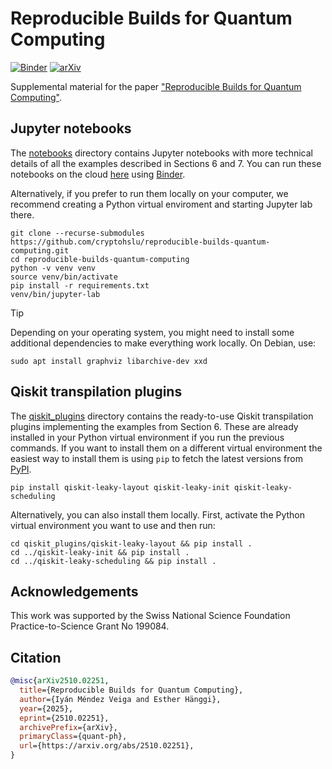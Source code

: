 # Reproducible Builds for Quantum Computing
[![Binder](https://mybinder.org/badge_logo.svg)](https://mybinder.org/v2/gh/cryptohslu/reproducible-builds-quantum-computing/HEAD?urlpath=%2Fdoc%2Ftree%2Fnotebooks%2F0_index.ipynb)
[![arXiv](https://img.shields.io/badge/arXiv-2510.02251-b31b1b.svg)](https://arxiv.org/abs/2510.02251)

Supplemental material for the paper ["Reproducible Builds for Quantum Computing"](https://arxiv.org/abs/2510.02251).

## Jupyter notebooks

The [notebooks](./notebooks) directory contains Jupyter notebooks with more technical details of all the examples
described in Sections 6 and 7. You can run these notebooks on the cloud [here](https://mybinder.org/v2/gh/cryptohslu/reproducible-builds-quantum-computing/HEAD?urlpath=%2Fdoc%2Ftree%2Fnotebooks%2F0_index.ipynb)
using [Binder](https://mybinder.org/).

Alternatively, if you prefer to run them locally on your computer, we recommend creating a Python virtual enviroment and
starting Jupyter lab there.

```console
git clone --recurse-submodules https://github.com/cryptohslu/reproducible-builds-quantum-computing.git
cd reproducible-builds-quantum-computing
python -v venv venv
source venv/bin/activate
pip install -r requirements.txt
venv/bin/jupyter-lab
```

> [!TIP]
> Depending on your operating system, you might need to install some additional dependencies to make everything work
> locally. On Debian, use:
> ```console
> sudo apt install graphviz libarchive-dev xxd
> ```

## Qiskit transpilation plugins
The [qiskit_plugins](./qiskit_plugins) directory contains the ready-to-use Qiskit transpilation plugins implementing the
examples from Section 6. These are already installed in your Python virtual environment if you run the previous commands.
If you want to install them on a different virtual environment the easiest way to install them is using `pip` to fetch
the latest versions from [PyPI](https://pypi.org/search/?q=qiskit-leaky).

```console
pip install qiskit-leaky-layout qiskit-leaky-init qiskit-leaky-scheduling
```

Alternatively, you can also install them locally. First, activate the Python virtual environment you want to use and
then run:

```console
cd qiskit_plugins/qiskit-leaky-layout && pip install .
cd ../qiskit-leaky-init && pip install .
cd ../qiskit-leaky-scheduling && pip install .
```

## Acknowledgements

This work was supported by the Swiss National Science Foundation Practice-to-Science Grant No 199084.

## Citation

```bibtex
@misc{arXiv2510.02251,
  title={Reproducible Builds for Quantum Computing},
  author={Iyán Méndez Veiga and Esther Hänggi},
  year={2025},
  eprint={2510.02251},
  archivePrefix={arXiv},
  primaryClass={quant-ph},
  url={https://arxiv.org/abs/2510.02251},
}
```
